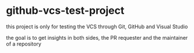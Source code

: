 # github-vcs-test-project

this project is only for testing the VCS through Git, GitHub and Visual Studio

the goal is to get insights in both sides, the PR requester and the maintainer of a repository
